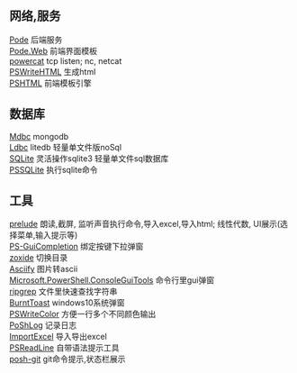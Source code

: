 ## 网络,服务
[Pode](https://github.com/Badgerati/Pode)   后端服务  
[Pode.Web](https://github.com/Badgerati/Pode.Web)  前端界面模板  
[powercat](https://github.com/besimorhino/powercat)  tcp listen; nc, netcat  
[PSWriteHTML](https://github.com/EvotecIT/PSWriteHTML) 生成html  
[PSHTML](https://github.com/Stephanevg/PSHTML)  前端模板引擎  

## 数据库
[Mdbc](https://github.com/nightroman/Mdbc)  mongodb  
[Ldbc](https://github.com/nightroman/Ldbc)  litedb 轻量单文件版noSql  
[SQLite](https://github.com/whiter001/sqlite) 灵活操作sqlite3  轻量单文件sql数据库  
[PSSQLite](https://github.com/RamblingCookieMonster/PSSQLite) 执行sqlite命令  

## 工具
[prelude](https://github.com/jhwohlgemuth/pwsh-prelude) 朗读,截屏, 监听声音执行命令,导入excel,导入html; 线性代数, UI展示(选择菜单,输入提示等)  
[PS-GuiCompletion](https://github.com/nightroman/PS-GuiCompletion) 绑定按键下拉弹窗  
[zoxide](https://github.com/ajeetdsouza/zoxide) 切换目录  
[Asciify](https://github.com/tobiohlala/Asciify) 图片转ascii  
[Microsoft.PowerShell.ConsoleGuiTools](https://github.com/PowerShell/GraphicalTools/)  命令行里gui弹窗  
[ripgrep](https://github.com/BurntSushi/ripgrep) 文件里快速查找字符串  
[BurntToast](https://github.com/Windos/BurntToast) windows10系统弹窗  
[PSWriteColor](https://github.com/EvotecIT/PSWriteColor) 方便一行多个不同颜色输出  
[PoShLog](https://github.com/PoShLog/PoShLog) 记录日志  
[ImportExcel](https://github.com/dfinke/ImportExcel) 导入导出excel  
[PSReadLine](https://github.com/PowerShell/PSReadLine) 自带语法提示工具  
[posh-git](https://github.com/dahlbyk/posh-git)  git命令提示,状态栏展示  

